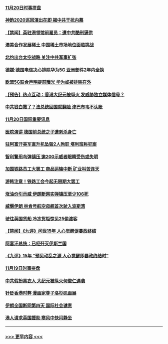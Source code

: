 #### [11月20日时事拼盘](../pages/prog202/a102712140.md?t=11211111) 
#### [神韵2020巡回演出在即 揭中共干扰内幕](../pages/prog202/a102712144.md?t=11211111) 
#### [【禁闻】英驻港领馆前雇员：遭中共酷刑逼供](../pages/prog202/a102712111.md?t=11211111) 
#### [澳美合作发展稀土 中国稀土市场地位面临挑战](../pages/prog202/a102712072.md?t=11211111) 
#### [北约出台太空战略 关注中共军事扩张](../pages/prog202/a102712067.md?t=11211111) 
#### [德媒:德国电信决心排除华为5G 亚洲部件2年内全换](../pages/prog202/a102712012.md?t=11211111) 
#### [欧盟5G联合声明提前曝光 华为或被排除在外](../pages/prog202/a102711994.md?t=11211111) 
#### [【预告】热点互动：香港大纪元被纵火  发威胁独立媒体信号？](../pages/prog202/a102712016.md?t=11211111) 
#### [中共钱白撒了？法总统回国就翻脸 津巴布韦不认账](../pages/prog202/a102711917.md?t=11211111) 
#### [11月20日国际重要讯息](../pages/prog202/a102711657.md?t=11211111) 
#### [医院演讲 德国前总统之子遭刺杀身亡](../pages/prog202/a102711672.md?t=11211111) 
#### [驻阿富汗美军直升机坠毁2人殉职 塔利班称犯案](../pages/prog202/a102711639.md?t=11211111) 
#### [智利警用鸟弹镇压 逾200示威者眼睛受伤或失明](../pages/prog202/a102711572.md?t=11211111) 
#### [加国铁路员工大罢工 商品运输中断 矿业叫苦连天](../pages/prog202/a102711556.md?t=11211111) 
#### [游韩注意！铁路工会今起无限期大罢工](../pages/prog202/a102711530.md?t=11211111) 
#### [涨油价引示威 伊朗断网实弹镇压至少106死](../pages/prog202/a102711479.md?t=11211111) 
#### [威慑伊朗 林肯号航空母舰首次驶入波斯湾](../pages/prog202/a102711455.md?t=11211111) 
#### [驶往英国货船 冷冻货柜惊见25偷渡客](../pages/prog202/a102711408.md?t=11211111) 
#### [【禁闻】《九评》问世15年 人心觉醒促暴政终结](../pages/prog202/a102711312.md?t=11211111) 
#### [阿富汗总统：已经歼灭伊斯兰国](../pages/prog202/a102711164.md?t=11211111) 
#### [《九评》15年 “预见动乱之源 人心觉醒即暴政终结时”](../pages/prog202/a102711238.md?t=11211111) 
#### [11月19日时事拼盘](../pages/prog202/a102711232.md?t=11211111) 
#### [中共假扮黑衣人 大纪元被纵火何俊仁遇袭](../pages/prog202/a102711183.md?t=11211111) 
#### [针砭香港时弊 漫画家尊子洛杉矶画展](../pages/prog202/a102711074.md?t=11211111) 
#### [伊朗全国断网第四天 国际社会谴责](../pages/prog202/a102711116.md?t=11211111) 
#### [港人请求英国援助 寒风中快闪静坐](../pages/prog202/a102711101.md?t=11211111) 

----
#### [ >>> 更早内容 <<< ](../indexes/prog202-earlier.md)

